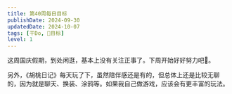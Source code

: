 ```yaml
---
title: 第40周每日目标
publishDate: 2024-09-30
updatedDate: 2024-10-07
tags: [干Do, 📆目标]
level: 1
---
```


这周国庆假期，到处闲逛，基本上没有关注正事了。下周开始好好努力吧💪。

另外，《胡桃日记》每天玩了下，虽然陪伴感还是有的，但总体上还是比较无聊的，因为就是聊天、换装、涂鸦等。如果我自己做游戏，应该会有更丰富的玩法。
